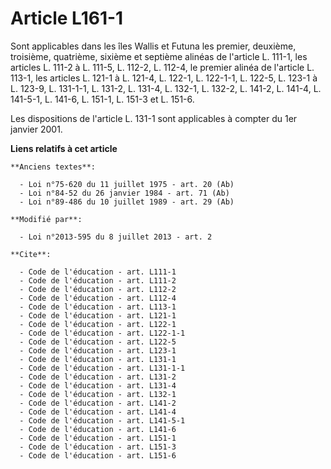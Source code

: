 # Article L161-1

Sont applicables dans les îles Wallis et Futuna les premier, deuxième, troisième, quatrième, sixième et septième alinéas de
l'article L. 111-1, les articles L. 111-2 à L. 111-5, L. 112-2, L. 112-4, le premier alinéa de l'article L. 113-1, les
articles L. 121-1 à L. 121-4, 
L. 122-1, L. 122-1-1, L. 122-5, L. 123-1 à L. 123-9, L. 131-1-1, L. 131-2, L. 131-4, L. 132-1, L. 132-2, L. 141-2, L. 141-4,
L. 141-5-1, L. 141-6, L. 151-1, L. 151-3 et L. 151-6. 

Les dispositions de l'article L. 131-1 sont applicables à compter du 1er janvier 2001.

**Liens relatifs à cet article**

	**Anciens textes**:

	  - Loi n°75-620 du 11 juillet 1975 - art. 20 (Ab)
	  - Loi n°84-52 du 26 janvier 1984 - art. 71 (Ab)
	  - Loi n°89-486 du 10 juillet 1989 - art. 29 (Ab)

	**Modifié par**:

	  - Loi n°2013-595 du 8 juillet 2013 - art. 2

	**Cite**:

	  - Code de l'éducation - art. L111-1
	  - Code de l'éducation - art. L111-2
	  - Code de l'éducation - art. L112-2
	  - Code de l'éducation - art. L112-4
	  - Code de l'éducation - art. L113-1
	  - Code de l'éducation - art. L121-1
	  - Code de l'éducation - art. L122-1
	  - Code de l'éducation - art. L122-1-1
	  - Code de l'éducation - art. L122-5
	  - Code de l'éducation - art. L123-1
	  - Code de l'éducation - art. L131-1
	  - Code de l'éducation - art. L131-1-1
	  - Code de l'éducation - art. L131-2
	  - Code de l'éducation - art. L131-4
	  - Code de l'éducation - art. L132-1
	  - Code de l'éducation - art. L141-2
	  - Code de l'éducation - art. L141-4
	  - Code de l'éducation - art. L141-5-1
	  - Code de l'éducation - art. L141-6
	  - Code de l'éducation - art. L151-1
	  - Code de l'éducation - art. L151-3
	  - Code de l'éducation - art. L151-6
